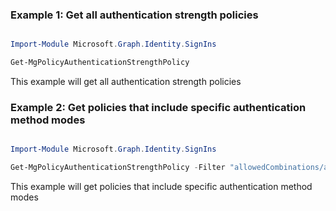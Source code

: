 ### Example 1: Get all authentication strength policies

```powershell

Import-Module Microsoft.Graph.Identity.SignIns

Get-MgPolicyAuthenticationStrengthPolicy

```
This example will get all authentication strength policies

### Example 2: Get policies that include specific authentication method modes

```powershell

Import-Module Microsoft.Graph.Identity.SignIns

Get-MgPolicyAuthenticationStrengthPolicy -Filter "allowedCombinations/any(x:x has 'sms, password')" 

```
This example will get policies that include specific authentication method modes

